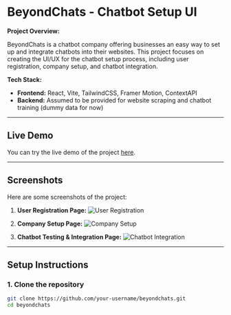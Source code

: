 # BeyondChats - Chatbot Setup UI

**Project Overview:**

BeyondChats is a chatbot company offering businesses an easy way to set up and integrate chatbots into their websites. This project focuses on creating the UI/UX for the chatbot setup process, including user registration, company setup, and chatbot integration.

**Tech Stack:**
- **Frontend:** React, Vite, TailwindCSS, Framer Motion, ContextAPI
- **Backend:** Assumed to be provided for website scraping and chatbot training (dummy data for now)

---

## Live Demo

You can try the live demo of the project [here](https://your-live-demo-url.com).

---

## Screenshots

Here are some screenshots of the project:

1. **User Registration Page:**
   ![User Registration](https://your-screenshot-url.com/registration.png)

2. **Company Setup Page:**
   ![Company Setup](https://your-screenshot-url.com/company-setup.png)

3. **Chatbot Testing & Integration Page:**
   ![Chatbot Integration](https://your-screenshot-url.com/chatbot-integration.png)

---

## Setup Instructions

### 1. Clone the repository
```bash
git clone https://github.com/your-username/beyondchats.git
cd beyondchats
